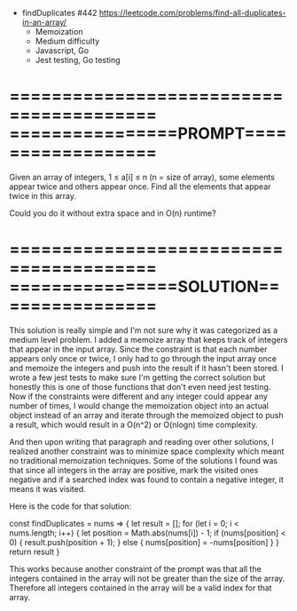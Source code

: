 - findDuplicates #442 https://leetcode.com/problems/find-all-duplicates-in-an-array/
  - Memoization
  - Medium difficulty
  - Javascript, Go
  - Jest testing, Go testing



========================================
================PROMPT==================
========================================

Given an array of integers, 1 ≤ a[i] ≤ n (n = size of array),
some elements appear twice and others appear once.
Find all the elements that appear twice in this array.

Could you do it without extra space and in O(n) runtime?


========================================
================SOLUTION================
========================================
This solution is really simple and I'm not sure why it was categorized as a medium level problem.
I added a memoize array that keeps track of integers that appear in the input array. Since the 
constraint is that each number appears only once or twice, I only had to go through the input
array once and memoize the integers and push into the result if it hasn't been stored. I wrote
a few jest tests to make sure I'm getting the correct solution but honestly this is one of those
functions that don't even need jest testing. Now if the constraints were different and any integer
could appear any number of times, I would change the memoization object into an actual object instead
of an array and iterate through the memoized object to push a result, which would result in a O(n^2)
or O(nlogn) time complexity.

And then upon writing that paragraph and reading over other solutions, I realized another constraint
was to minimize space complexity which meant no traditional memoization techniques. Some of the
solutions I found was that since all integers in the array are positive, mark the visited ones negative
and if a searched index was found to contain a negative integer, it means it was visited.

Here is the code for that solution:

const findDuplicates = nums => {
  let result = [];
  for (let i = 0; i < nums.length; i++) {
    let position = Math.abs(nums[i]) - 1;
    if (nums[position] < 0) {
      result.push(position + 1);
    } else {
      nums[position] = -nums[position]
    }
  }
  return result
}

This works because another constraint of the prompt was that all the integers contained in the array
will not be greater than the size of the array. Therefore all integers contained in the array
will be a valid index for that array.